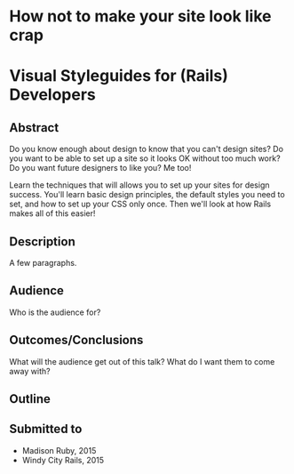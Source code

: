 # How not to make your site look like crap
# Visual Styleguides for (Rails) Developers

## Abstract
Do you know enough about design to know that you can't design sites?  Do
you want to be able to set up a site so it looks OK without too much
work? Do you want future designers to like you? Me too!

Learn the techniques that will allows you to set up your sites for
design success.  You'll learn basic design principles, the default
styles you need to set, and how to set up your CSS only once.  Then
we'll look at how Rails makes all of this easier!

## Description
A few paragraphs.

## Audience
Who is the audience for?

## Outcomes/Conclusions
What will the audience get out of this talk? What do I want them to come
away with?

## Outline


## Submitted to

- Madison Ruby, 2015
- Windy City Rails, 2015
